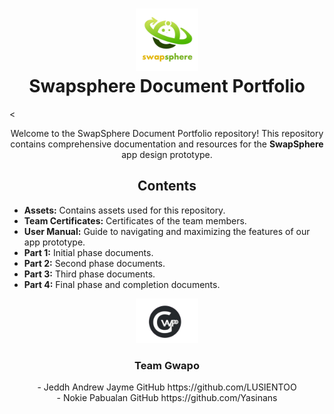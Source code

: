 <h1 align="center">
  <img src="Assets/App-Logo_Swapsphere.png" width="100" alt="Swapsphere App Logo"><br>
  Swapsphere Document Portfolio
</h1>

<<p align="center">
 Welcome to the SwapSphere Document Portfolio repository! This repository contains comprehensive documentation and resources for the **SwapSphere** app design prototype.
</p>

<h2 align="center">Contents</h2>

- **Assets:** Contains assets used for this repository.<br>
- **Team Certificates:** Certificates of the team members.<br>
- **User Manual:** Guide to navigating and maximizing the features of our app prototype.<br>
- **Part 1:** Initial phase documents.<br>
- **Part 2:** Second phase documents.<br>
- **Part 3:** Third phase documents.<br>
- **Part 4:** Final phase and completion documents.<br>


<p align="center">
  <img src="Assets/Team-Logo_Gwapo.png" width="100" alt="Gwapo Team Logo">
</p>

<h3 align="center">Team Gwapo</h3>

<p align="center">
- Jeddh Andrew Jayme GitHub https://github.com/LUSIENTOO<br>
- Nokie Pabualan GitHub https://github.com/Yasinans<br>
</p>
